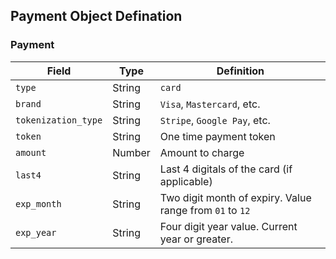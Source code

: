 ## Payment Object Defination

### Payment
| Field            | Type | Definition |
|------------------|------------|-----|
| `type` | String | `card` | `Google Pay` | `Apple Pay`
| `brand` | String | `Visa`, `Mastercard`, etc.
| `tokenization_type` | String | `Stripe`, `Google Pay`, etc.
| `token` | String | One time payment token
| `amount` | Number | Amount to charge |
| `last4` | String | Last 4 digitals of the card (if applicable) |
| `exp_month` | String | Two digit month of expiry. Value range from `01` to `12`|
| `exp_year` | String | Four digit year value. Current year or greater.


